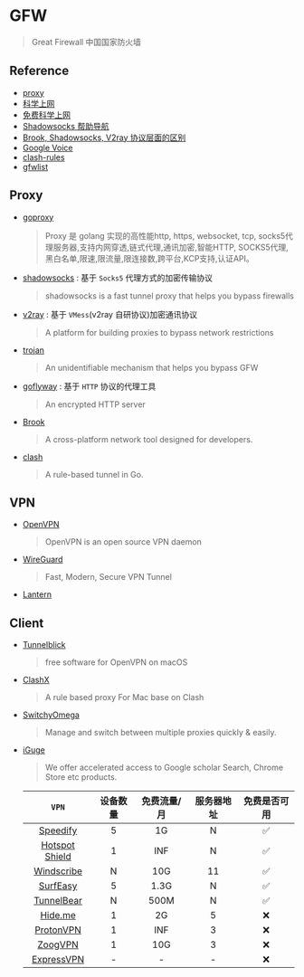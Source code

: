 # GFW
> Great Firewall 中国国家防火墙

## Reference

- [proxy](https://github.com/githubvpn007/proxy)
- [科学上网](https://github.com/haoel/haoel.github.io)
- [免费科学上网](https://github.com/Alvin9999/new-pac)
- [Shadowsocks 帮助导航](https://github.com/ShadowsocksHelp/shadowsockshelp.github.io)
- [Brook, Shadowsocks, V2ray 协议层面的区别](https://talks.txthinking.com/slides/brook-ss-v2ray.slide)
- [Google Voice](https://github.com/ssnhd/googlevoice)
- [clash-rules](https://github.com/Loyalsoldier/clash-rules)
- [gfwlist](https://github.com/gfwlist/gfwlist)

## Proxy

- [goproxy](https://github.com/snail007/goproxy)
    > Proxy 是 golang 实现的高性能http, https, websocket, tcp, socks5代理服务器,支持内网穿透,链式代理,通讯加密,智能HTTP, SOCKS5代理,黑白名单,限速,限流量,限连接数,跨平台,KCP支持,认证API。
- [shadowsocks](https://github.com/shadowsocks) : 基于 `Socks5` 代理方式的加密传输协议
    > shadowsocks is a fast tunnel proxy that helps you bypass firewalls
- [v2ray](https://github.com/v2fly/v2ray-core) : 基于 `VMess`(v2ray 自研协议)加密通讯协议
    > A platform for building proxies to bypass network restrictions
- [trojan](https://github.com/trojan-gfw/trojan)
    > An unidentifiable mechanism that helps you bypass GFW
- [goflyway](https://github.com/coyove/goflyway) : 基于 `HTTP` 协议的代理工具
    > An encrypted HTTP server
- [Brook](https://github.com/txthinking/brook)
    > A cross-platform network tool designed for developers.
- [clash](https://github.com/Dreamacro/clash)
    > A rule-based tunnel in Go.

## VPN

- [OpenVPN](https://github.com/OpenVPN/openvpn)
    > OpenVPN is an open source VPN daemon
- [WireGuard](https://www.wireguard.com/)
    > Fast, Modern, Secure VPN Tunnel
- [Lantern](https://github.com/getlantern/lantern)

## Client

- [Tunnelblick](https://github.com/Tunnelblick/Tunnelblick)
    > free software for OpenVPN on macOS
- [ClashX](https://github.com/yichengchen/clashX)
    > A rule based proxy For Mac base on Clash
- [SwitchyOmega](https://github.com/FelisCatus/SwitchyOmega)
    > Manage and switch between multiple proxies quickly & easily.
- [iGuge](https://microsoftedge.microsoft.com/addons/detail/iguge/mchibleoefileemjfghfejaggonplmmg)
    > We offer accelerated access to Google scholar Search, Chrome Store etc products.

  | `VPN` | 设备数量 | 免费流量/月 | 服务器地址 | 免费是否可用
  | :-: | :-: | :-: | :-: | :-: 
  | [Speedify](http://speedify.com/)                  | 5 | 1G    | N  | ✅ 
  | [Hotspot Shield](https://www.hotspotshield.com/)  | 1 | INF   | N  | ✅ 
  | [Windscribe](https://windscribe.com/)             | N | 10G   | 11 | ✅  
  | [SurfEasy](https://www.surfeasy.com/)             | 5 | 1.3G  | N  | ✅ 
  | [TunnelBear](https://www.tunnelbear.com/)         | N | 500M  | N  | ✅ 
  | [Hide.me](https://hide.me)                        | 1 | 2G    | 5  | ❌
  | [ProtonVPN](https://protonvpn.com)                | 1 | INF   | 3  | ❌  
  | [ZoogVPN](https://zoogvpn.com/)                   | 1 | 10G   | 3  | ❌ 
  | [ExpressVPN](https://www.expressvpn.com/)         | - | -     | -  | ❌